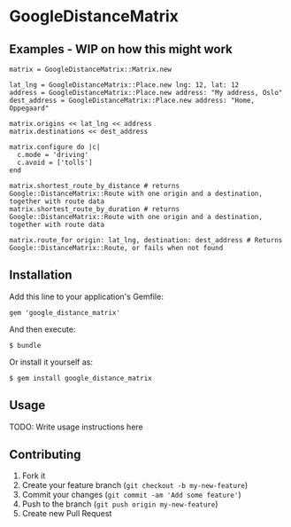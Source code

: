 # GoogleDistanceMatrix

## Examples - WIP on how this might work

    matrix = GoogleDistanceMatrix::Matrix.new

    lat_lng = GoogleDistanceMatrix::Place.new lng: 12, lat: 12
    address = GoogleDistanceMatrix::Place.new address: "My address, Oslo"
    dest_address = GoogleDistanceMatrix::Place.new address: "Home, Oppegaard"

    matrix.origins << lat_lng << address
    matrix.destinations << dest_address

    matrix.configure do |c|
      c.mode = 'driving'
      c.avoid = ['tolls']
    end

    matrix.shortest_route_by_distance # returns Google::DistanceMatrix::Route with one origin and a destination, together with route data
    matrix.shortest_route_by_duration # returns Google::DistanceMatrix::Route with one origin and a destination, together with route data

    matrix.route_for origin: lat_lng, destination: dest_address # Returns Google::DistanceMatrix::Route, or fails when not found


## Installation

Add this line to your application's Gemfile:

    gem 'google_distance_matrix'

And then execute:

    $ bundle

Or install it yourself as:

    $ gem install google_distance_matrix

## Usage

TODO: Write usage instructions here

## Contributing

1. Fork it
2. Create your feature branch (`git checkout -b my-new-feature`)
3. Commit your changes (`git commit -am 'Add some feature'`)
4. Push to the branch (`git push origin my-new-feature`)
5. Create new Pull Request
